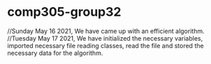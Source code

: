 # comp305-group32
//Sunday May 16 2021, We have came up with an efficient algorithm.
//Tuesday May 17 2021, We have initialized the necessary variables, imported necessary file reading classes, read the file and stored the necessary data for the algorithm.
